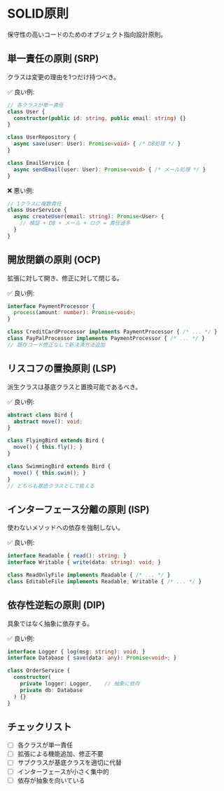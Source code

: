 # SOLID原則

保守性の高いコードのためのオブジェクト指向設計原則。

## 単一責任の原則 (SRP)
クラスは変更の理由を1つだけ持つべき。

✅ 良い例:
```typescript
// 各クラスが単一責任
class User {
  constructor(public id: string, public email: string) {}
}

class UserRepository {
  async save(user: User): Promise<void> { /* DB処理 */ }
}

class EmailService {
  async sendEmail(user: User): Promise<void> { /* メール処理 */ }
}
```

❌ 悪い例:
```typescript
// 1クラスに複数責任
class UserService {
  async createUser(email: string): Promise<User> {
    // 検証 + DB + メール + ログ = 責任過多
  }
}
```

## 開放閉鎖の原則 (OCP)
拡張に対して開き、修正に対して閉じる。

✅ 良い例:
```typescript
interface PaymentProcessor {
  process(amount: number): Promise<void>;
}

class CreditCardProcessor implements PaymentProcessor { /* ... */ }
class PayPalProcessor implements PaymentProcessor { /* ... */ }
// 既存コード修正なしで新決済方法追加
```

## リスコフの置換原則 (LSP)
派生クラスは基底クラスと置換可能であるべき。

✅ 良い例:
```typescript
abstract class Bird {
  abstract move(): void;
}

class FlyingBird extends Bird {
  move() { this.fly(); }
}

class SwimmingBird extends Bird {
  move() { this.swim(); }
}
// どちらも基底クラスとして扱える
```

## インターフェース分離の原則 (ISP)
使わないメソッドへの依存を強制しない。

✅ 良い例:
```typescript
interface Readable { read(): string; }
interface Writable { write(data: string): void; }

class ReadOnlyFile implements Readable { /* ... */ }
class EditableFile implements Readable, Writable { /* ... */ }
```

## 依存性逆転の原則 (DIP)
具象ではなく抽象に依存する。

✅ 良い例:
```typescript
interface Logger { log(msg: string): void; }
interface Database { save(data: any): Promise<void>; }

class OrderService {
  constructor(
    private logger: Logger,    // 抽象に依存
    private db: Database
  ) {}
}
```

## チェックリスト
- [ ] 各クラスが単一責任
- [ ] 拡張による機能追加、修正不要
- [ ] サブクラスが基底クラスを適切に代替
- [ ] インターフェースが小さく集中的
- [ ] 依存が抽象を向いている